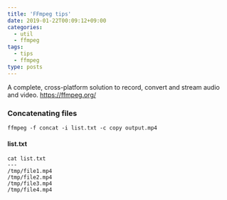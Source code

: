 ```yaml
---
title: 'FFmpeg tips'
date: 2019-01-22T00:09:12+09:00
categories: 
  - util
  - ffmpeg
tags:
  - tips
  - ffmpeg
type: posts
---
```


A complete, cross-platform solution to record, convert and stream audio and video.
    https://ffmpeg.org/

### Concatenating files

    ffmpeg -f concat -i list.txt -c copy output.mp4
    
#### list.txt

    cat list.txt
    ---
    /tmp/file1.mp4
    /tmp/file2.mp4
    /tmp/file3.mp4
    /tmp/file4.mp4
